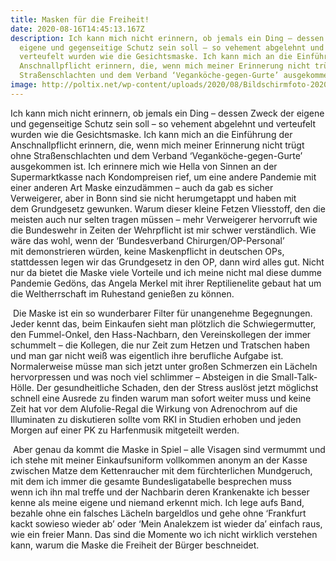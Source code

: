 ```yaml
---
title: Masken für die Freiheit!
date: 2020-08-16T14:45:13.167Z
description: Ich kann mich nicht erinnern, ob jemals ein Ding – dessen Zweck der
  eigene und gegenseitige Schutz sein soll – so vehement abgelehnt und
  verteufelt wurden wie die Gesichtsmaske. Ich kann mich an die Einführung der
  Anschnallpflicht erinnern, die, wenn mich meiner Erinnerung nicht trügt ohne
  Straßenschlachten und dem Verband ‘Veganköche-gegen-Gurte’ ausgekommen ist.
image: http://poltix.net/wp-content/uploads/2020/08/Bildschirmfoto-2020-08-16-um-15.26.16.png
---
```

Ich kann mich nicht erinnern, ob jemals ein Ding – dessen Zweck der eigene und gegenseitige Schutz sein soll – so vehement abgelehnt und verteufelt wurden wie die Gesichtsmaske. Ich kann mich an die Einführung der Anschnallpflicht erinnern, die, wenn mich meiner Erinnerung nicht trügt ohne Straßenschlachten und dem Verband ‘Veganköche-gegen-Gurte’ ausgekommen ist. Ich erinnere mich wie Hella von Sinnen an der Supermarktkasse nach Kondompreisen rief, um eine andere Pandemie mit einer anderen Art Maske einzudämmen – auch da gab es sicher Verweigerer, aber in Bonn sind sie nicht herumgetappt und haben mit dem Grundgesetz gewunken. Warum dieser kleine Fetzen Vliesstoff, den die meisten auch nur selten tragen müssen – mehr Verweigerer hervorruft wie die Bundeswehr in Zeiten der Wehrpflicht ist mir schwer verständlich. Wie wäre das wohl, wenn der ‘Bundesverband Chirurgen/OP-Personal’ mit demonstrieren würden, keine Maskenpflicht in deutschen OPs, stattdessen legen wir das Grundgesetz in den OP, dann wird alles gut. Nicht nur da bietet die Maske viele Vorteile und ich meine nicht mal diese dumme Pandemie Gedöns, das Angela Merkel mit ihrer Reptilienelite gebaut hat um die Weltherrschaft im Ruhestand genießen zu können.

 Die Maske ist ein so wunderbarer Filter für unangenehme Begegnungen. Jeder kennt das, beim Einkaufen sieht man plötzlich die Schwiegermutter, den Fummel-Onkel, den Hass-Nachbarn, den Vereinskollegen der immer schummelt – die Kollegen, die nur Zeit zum Hetzen und Tratschen haben und man gar nicht weiß was eigentlich ihre berufliche Aufgabe ist. Normalerweise müsse man sich jetzt unter großen Schmerzen ein Lächeln hervorpressen und was noch viel schlimmer – Absteigen in die Small-Talk-Hölle. Der gesundheitliche Schaden, den der Stress auslöst jetzt möglichst schnell eine Ausrede zu finden warum man sofort weiter muss und keine Zeit hat vor dem Alufolie-Regal die Wirkung von Adrenochrom auf die Illuminaten zu diskutieren sollte vom RKI in Studien erhoben und jeden Morgen auf einer PK zu Harfenmusik mitgeteilt werden.

 Aber genau da kommt die Maske in Spiel – alle Visagen sind vermummt und ich stehe mit meiner Einkaufsuniform vollkommen anonym an der Kasse zwischen Matze dem Kettenraucher mit dem fürchterlichen Mundgeruch, mit dem ich immer die gesamte Bundesligatabelle besprechen muss wenn ich ihn mal treffe und der Nachbarin deren Krankenakte ich besser kenne als meine eigene und niemand erkennt mich. Ich lege aufs Band, bezahle ohne ein falsches Lächeln bargeldlos und gehe ohne ‘Frankfurt kackt sowieso wieder ab’ oder ‘Mein Analekzem ist wieder da’ einfach raus, wie ein freier Mann. Das sind die Momente wo ich nicht wirklich verstehen kann, warum die Maske die Freiheit der Bürger beschneidet.